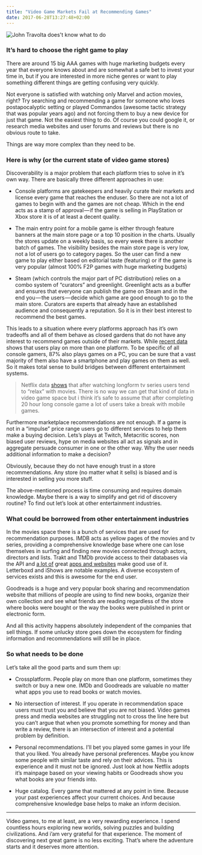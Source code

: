 ```yaml
---
title: "Video Game Markets Fail at Recommending Games"
date: 2017-06-28T13:27:48+02:00
---
```


![John Travolta does't know what to do](/img/posts/travolta-hard-to-choose.jpg)

### It’s hard to choose the right game to play

There are around 15 big AAA games with huge marketing budgets every year that everyone knows about and are somewhat a safe bet to invest your time in, but if you are interested in more niche genres or want to play something different things are getting confusing very quickly.

Not everyone is satisfied with watching only Marvel and action movies, right? Try searching and recommending a game for someone who loves postapocalyptic setting or played Commandos (awesome tactic strategy that was popular years ago) and not forcing them to buy a new device for just that game. Not the easiest thing to do. Of course you could google it, or research media websites and user forums and reviews but there is no obvious route to take.

Things are way more complex than they need to be.

### Here is why (or the current state of video game stores)

Discoverability is a major problem that each platform tries to solve in it’s own way. There are basically three different approaches in use:

- Console platforms are gatekeepers and heavily curate their markets and license every game that reaches the enduser. So there are not a lot of games to begin with and the games are not cheap. Which in the end acts as a stamp of approval — if the game is selling in PlayStation or Xbox store it is of at least a decent quality.

- The main entry point for a mobile game is either through feature banners at the main store page or a top 10 position in the charts. Usually the stores update on a weekly basis, so every week there is another batch of games. The visibility besides the main store page is very low, not a lot of users go to category pages. So the user can find a new game to play either based on editorial taste (featuring) or if the game is very popular (almost 100% F2P games with huge marketing budgets)

- Steam (which controls the major part of PC distribution) relies on a combo system of “curators” and greenlight. Greenlight acts as a buffer and ensures that everyone can publish the game on Steam and in the end you — the users — decide which game are good enough to go to the main store. Curators are experts that already have an established audience and consequently a reputation. So it is in their best interest to recommend the best games.

This leads to a situation where every platforms approach has it’s own tradeoffs and all of them behave as closed gardens that do not have any interest to recommend games outside of their markets. While [recent data](http://resources.newzoo.com/global-games-market-report) shows that users play on more than one platform. To be specific of all console gamers, 87% also plays games on a PC, you can be sure that a vast majority of them also have a smartphone and play games on them as well. So it makes total sense to build bridges between different entertainment systems.

>Netflix data [shows](https://media.netflix.com/en/press-releases/series-movie-series-repeat-a-new-netflix-binge-routine) that after watching longform tv series users tend to “relax” with movies. There is no way we can get that kind of data in video game space but i think it’s safe to assume that after completing 20 hour long console game a lot of users take a break with mobile games.

Furthermore marketplace recommendations are not enough. If a game is not in a “impulse” price range users go to different services to help them make a buying decision. Lets’s plays at Twitch, Metacritic scores, non biased user reviews, hype on media websites all act as signals and in aggregate persuade consumer in one or the other way. Why the user needs additional information to make a decision?

Obviously, because they do not have enough trust in a store recommendations. Any store (no matter what it sells) is biased and is interested in selling you more stuff.

The above-mentioned process is time consuming and requires domain knowledge. Maybe there is a way to simplify and get rid of discovery routine? To find out let’s look at other entertainment industries.

### What could be borrowed from other entertainment industries

In the movies space there is a bunch of services that are used for recommendation purposes. IMDB acts as yellow pages of the movies and tv series, providing a comprehensive knowledge base where one can lose themselves in surfing and finding new movies connected through actors, directors and lists. Trakt and TMDb provide access to their databases via the API and [a lot of](https://trakt.tv/apps) great [apps and websites](https://www.themoviedb.org/apps) make good use of it. Letterboxd and iShows are notable examples. A diverse ecosystem of services exists and this is awesome for the end user.

Goodreads is a huge and very popular book sharing and recommendation website that millions of people are using to find new books, organize their own collection and see what friends are reading regardless of the store where books were bought or the way the books were published in print or electronic form.

And all this activity happens absolutely independent of the companies that sell things. If some unlucky store goes down the ecosystem for finding information and recommendations will still be in place.

### So what needs to be done

Let’s take all the good parts and sum them up:

- Crossplatform. People play on more than one platform, sometimes they switch or buy a new one. IMDb and Goodreads are valuable no matter what apps you use to read books or watch movies.

- No intersection of interest. If you operate in recommendation space users must trust you and believe that you are not biased. Video games press and media websites are struggling not to cross the line here but you can’t argue that when you promote something for money and than write a review, there is an intersection of interest and a potential problem by definition.

- Personal recommendations. I’ll bet you played some games in your life that you liked. You already have personal preferences. Maybe you know some people with similar taste and rely on their advices. This is experience and it must not be ignored. Just look at how Netflix adopts it’s mainpage based on your viewing habits or Goodreads show you what books are your friends into.

- Huge catalog. Every game that mattered at any point in time. Because your past experiences affect your current choices. And because comprehensive knowledge base helps to make an inform decision.

---

Video games, to me at least, are a very rewarding experience. I spend countless hours exploring new worlds, solving puzzles and building civilizations. And i’am very grateful for that experience. The moment of discovering next great game is no less exciting. That’s where the adventure starts and it deserves more attention.
